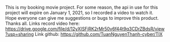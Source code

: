 This is my booking movie project. 
For some reason, the api in use for this project will expire on January 1, 2021, so I recorded a video to watch it. 
Hope everyone can give me suggestions or bugs to improve this product. Thanks all.
Links record video here: https://drive.google.com/file/d/12yXISFjRK2rMr50v6f44t9q3CDrZBdsR/view?usp=sharing
Link github: https://github.com/TuanNguyenThanh-cyber/TIX
